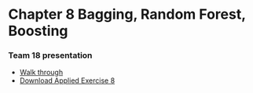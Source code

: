 # Chapter 8 Bagging, Random Forest, Boosting

### Team 18 presentation
- [Walk through](presentationrmd.html)
- [Download Applied Exercise 8](Applied_Excercise8.R)
